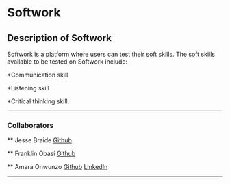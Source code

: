 # Softwork

## Description of Softwork
Softwork is a platform where users can test their soft skills. The soft skills available to be tested on Softwork include:  

*Communication skill   

*Listening skill   

*Critical thinking skill.   

***
### Collaborators 
** Jesse Braide [Github](https://github.com/Obelem)   

** Franklin Obasi [Github](https://github.com/franklinobasy)   

** Amara Onwunzo [Github](https://github.com/amarapeace) [LinkedIn](https://www.linkedin.com/in/amara-onwunzo-peace/)   

***
####